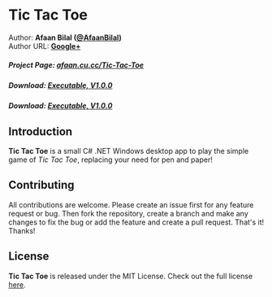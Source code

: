 Tic Tac Toe
==============

Author: **Afaan Bilal ([@AfaanBilal](https://github.com/AfaanBilal))**   
Author URL: **[Google+](https://google.com/+AfaanBilal)**

##### Project Page: [afaan.cu.cc/Tic-Tac-Toe](http://afaan.cu.cc/Tic-Tac-Toe)
##### Download: [Executable, V1.0.0](http://afaan.cu.cc/Tic-Tac-Toe/TicTacToe-1.0.0-Executable.zip)
##### Download: [Executable, V1.0.0](https://afaanbilal.github.io/Tic-Tac-Toe/TicTacToe-1.0.0-Executable.zip)

## Introduction
**Tic Tac Toe** is a small C# .NET Windows desktop app to play the simple game of *Tic Tac Toe*, 
replacing your need for pen and paper!

## Contributing
All contributions are welcome. Please create an issue first for any feature request
or bug. Then fork the repository, create a branch and make any changes to fix the bug 
or add the feature and create a pull request. That's it!
Thanks!

## License
**Tic Tac Toe** is released under the MIT License.
Check out the full license [here](LICENSE).
